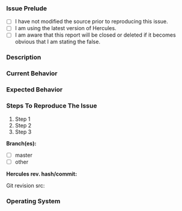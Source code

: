 [//]: # (**********************************)
[//]: # (** Fill in the following fields **)
[//]: # (**********************************)

[//]: # (Note: Lines beginning with syntax such as this one, are comments and will not be visible in your report!)

### Issue Prelude

[//]: # (Please complete these mandatory steps and check the following boxes by putting an `x` inside the brackets _before_ filing your issue)

-  [ ] I have not modified the source prior to reproducing this issue.
-  [ ] I am using the latest version of Hercules.
-  [ ] I am aware that this report will be closed or deleted if it becomes obvious that I am stating the false.

### Description

[//]: # (Description of the problem or issue at length.)
[//]: # (Please specify any battle configuration related to the components of this issue that have been changed from the default values. This will allow quicker determination of the cause for this problem.)

### Current Behavior

[//]: # (Describe at length what you noticed during your analysis.)
[//]: # (If this is a crash, post the core/stack-dump or crash-log to https://gist.github.com/)
[//]: # (If you are referencing from sources such as iROwiki or ratemyserver, please quote specific information rather than providing the links alone.)

### Expected Behavior

[//]: # (Tell us what should happen instead.)

### Steps To Reproduce The Issue

1. Step 1
2. Step 2
3. Step 3

**Branch(es):**
- [ ] master
- [ ] other

**Hercules rev. hash/commit:** 

Git revision src:

[//]: # (Copy the first 3 lines of the login-server, char-server or map-server startup.)
[//]: # ( [Info]: Hercules 64-bit for Mac OS X )
[//]: # ( [Info]: Git revision src: 'a5918b329ca0826b04dca32ede783586403f58db' )
[//]: # ( [Info]: Git revision scripts: 'a5918b329ca0826b04dca32ede783586403f58db' )

### Operating System

[//]: # (Mac OS X 10.12.3 16D32 [x86_64])
[//]: # (Thank you for adhering to this process! It ensures your issue is resolved quickly and that neither your nor our time is needlessly wasted.)
[//]: # (This template is for problem reports. For other types of report, edit it accordingly.)
[//]: # (For fixes please create a Pull Request.)
